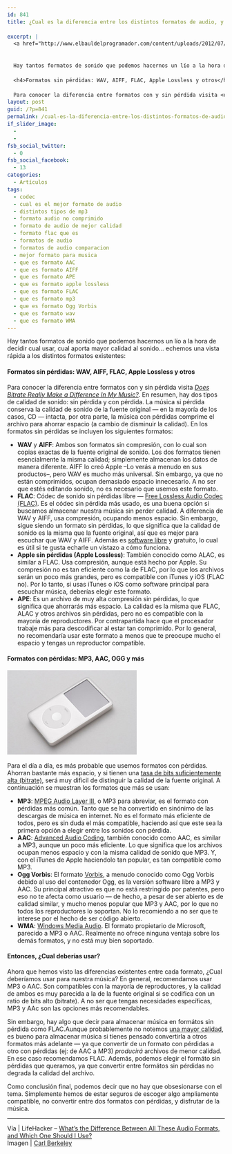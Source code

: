 ```yaml
---
id: 841
title: ¿Cual es la diferencia entre los distintos formatos de audio, y cual debería elegir?

excerpt: |
  <a href="http://www.elbauldelprogramador.com/content/uploads/2012/07/original1.jpg"><img src="http://www.elbauldelprogramador.com/content/uploads/2012/07/original1.jpg" alt="" title="original" width="640" height="360" class="aligncenter size-full wp-image-844" /></a>
  
  
  Hay tantos formatos de sonido que podemos hacernos un lío a la hora de decidir cual usar, cual aporta mayor calidad al sonido... echemos una vista rápida a los distintos formatos existentes:
  
  <h4>Formatos sin pérdidas: WAV, AIFF, FLAC, Apple Lossless y otros</h4>
  
  Para conocer la diferencia entre formatos con y sin pérdida visita <em><a href="http://lifehacker.com/5810575/does-bitrate-really-make-a-difference-in-my-music" target="_blank">Does Bitrate Really Make a Difference In My Music?</a></em>. En resumen, hay dos tipos  de calidad de sonido: sin pérdida y con pérdida. La música si pérdida conserva la calidad de sonido de la fuente original -- en la mayoría de los casos, CD -- intacta, por otra parte, la música con pérdidas comprime el archivo para ahorrar espacio (a cambio de disminuir la calidad). En los formatos sin pérdidas se incluyen los siguientes formatos:
layout: post
guid: /?p=841
permalink: /cual-es-la-diferencia-entre-los-distintos-formatos-de-audio-y-cual-deberia-elegir/
if_slider_image:
  - 
  - 
fsb_social_twitter:
  - 0
fsb_social_facebook:
  - 13
categories:
  - Artículos
tags:
  - codec
  - cual es el mejor formato de audio
  - distintos tipos de mp3
  - formato audio no comprimido
  - formato de audio de mejor calidad
  - formato flac que es
  - formatos de audio
  - formatos de audio comparacion
  - mejor formato para musica
  - que es formato AAC
  - que es formato AIFF
  - que es formato APE
  - que es formato apple lossless
  - que es formato FLAC
  - que es formato mp3
  - que es formato Ogg Vorbis
  - que es formato wav
  - que es formato WMA
---
```

Hay tantos formatos de sonido que podemos hacernos un lío a la hora de decidir cual usar, cual aporta mayor calidad al sonido&#8230; echemos una vista rápida a los distintos formatos existentes:

#### Formatos sin pérdidas: WAV, AIFF, FLAC, Apple Lossless y otros

Para conocer la diferencia entre formatos con y sin pérdida visita *<a href="http://lifehacker.com/5810575/does-bitrate-really-make-a-difference-in-my-music" target="_blank">Does Bitrate Really Make a Difference In My Music?</a>*. En resumen, hay dos tipos de calidad de sonido: sin pérdida y con pérdida. La música si pérdida conserva la calidad de sonido de la fuente original &#8212; en la mayoría de los casos, CD &#8212; intacta, por otra parte, la música con pérdidas comprime el archivo para ahorrar espacio (a cambio de disminuir la calidad). En los formatos sin pérdidas se incluyen los siguientes formatos:  
<!--more-->

  * **WAV** y **AIFF**: Ambos son formatos sin compresión, con lo cual son copias exactas de la fuente original de sonido. Los dos formatos tienen esencialmente la misma calidad; simplemente almacenan los datos de manera diferente. AIFF lo creó Apple &#8211;Lo verás a menudo en sus productos&#8211;, pero WAV es mucho más universal. Sin embargo, ya que no están comprimidos, ocupan demasiado espacio innecesario. A no ser que estés editando sonido, no es necesario que usemos este formato.
  * **FLAC**: Códec de sonido sin pérdidas libre &#8212; <a href="http://en.wikipedia.org/wiki/FLAC" target="_blank">Free Lossless Audio Codec (FLAC)</a>. Es el códec sin pérdida más usado, es una buena opción si buscamos almacenar nuestra música sin perder calidad. A diferencia de WAV y AIFF, usa compresión, ocupando menos espacio. Sin embargo, sigue siendo un formato sin pérdidas, lo que significa que la calidad de sonido es la misma que la fuente original, así que es mejor para escuchar que WAV y AIFF. Además es <a href="/category/opensource/" target="_blank">software libre</a> y gratuito, lo cual es útil si te gusta echarle un vistazo a cómo funciona.
  * **Apple sin pérdidas (Apple Lossless)**: También conocido como ALAC, es similar a FLAC. Usa compresión, aunque está hecho por Apple. Su compresión no es tan eficiente como la de FLAC, por lo que los archivos serán un poco más grandes, pero es compatible con iTunes y iOS (FLAC no). Por lo tanto, si usas iTunes o iOS como software principal para escuchar música, deberías elegir este formato.
  * **APE**: Es un archivo de muy alta compresión sin pérdidas, lo que significa que ahorrarás más espacio. La calidad es la misma que FLAC, ALAC y otros archivos sin pérdidas, pero no es compatible con la mayoría de reproductores. Por contrapartida hace que el procesador trabaje más para descodificar al estar tan comprimido. Por lo general, no recomendaría usar este formato a menos que te preocupe mucho el espacio y tengas un reproductor compatible.

#### Formatos con pérdidas: MP3, AAC, OGG y más

[<img src="/images/2012/07/original-11-300x195.jpg" alt="" title="original (1)" width="300" height="195" class="alignright size-medium wp-image-846" />][1]

Para el día a día, es más probable que usemos formatos con pérdidas. Ahorran bastante más espacio, y si tienen una <a href="http://lifehacker.com/5810575/does-bitrate-really-make-a-difference-in-my-music" target="_blank">tasa de bits suficientemente alta (bitrate)</a>, será muy dificil de distinguir la calidad de la fuente original. A continuación se muestran los formatos que más se usan:

  * **MP3**: <a href="http://en.wikipedia.org/wiki/MP3" target="_blank">MPEG Audio Layer III</a>, o MP3 para abreviar, es el formato con pérdidas más común. Tanto que se ha convertido en sinónimo de las descargas de música en internet. No es el formato más eficiente de todos, pero es sin duda el más compatible, haciendo así que este sea la primera opción a elegir entre los sonidos con pérdida. 
  * **AAC**: <a href="http://en.wikipedia.org/wiki/Aac" target="_blank">Advanced Audio Coding</a>, también conocido como AAC, es similar a MP3, aunque un poco más eficiente. Lo que significa que los archivos ocupan menos espacio y con la misma calidad de sonido que MP3. Y, con el iTunes de Apple haciendolo tan popular, es tan compatible como MP3. 
  * **Ogg Vorbis**: El formato <a href="http://en.wikipedia.org/wiki/Ogg_vorbis" target="_blank">Vorbis</a>, a menudo conocido como Ogg Vorbis debido al uso del contenedor Ogg, es la versión software libre a MP3 y AAC. Su principal atractivo es que no está restringido por patentes, pero eso no te afecta como usuario &#8212; de hecho, a pesar de ser abierto es de calidad similar, y mucho menos popular que MP3 y AAC, por lo que no todos los reproductores lo soportan. No lo recomiendo a no ser que te interese por el hecho de ser código abierto.
  * **WMA**: <a href="http://en.wikipedia.org/wiki/Windows_Media_Audio" target="_blank">Windows Media Audio</a>. El formato propietario de Microsoft, parecido a MP3 o AAC. Realmente no ofrece ninguna ventaja sobre los demás formatos, y no está muy bien soportado.

#### Entonces, ¿Cual deberías usar?

Ahora que hemos visto las diferencias existentes entre cada formato, ¿Cual deberíamos usar para nuestra música? En general, recomendamos usar MP3 o AAC. Son compatibles con la mayoría de reproductores, y la calidad de ambos es muy parecida a la de la fuente original si se codifica con un ratio de bits alto (bitrate). A no ser que tengas necesidades específicas, MP3 y AAc son las opciones más recomendables.

Sin embargo, hay algo que decir para almacenar música en formátos sin pérdida como FLAC.Aunque probablemente no notemos <a href="http://lifehacker.com/5921889/concluding-the-great-mp3-bitrate-experiment" target="_blank">una mayor calidad</a>, es bueno para almacenar música si tienes pensado convertirla a otros formatos más adelante &#8212; ya que convertir de un formato con pérdidas a otro con pérdidas (ej: de AAC a MP3) *producirá* archivos de menor calidad. En ese caso recomendamos FLAC. Además, podemos elegir el formáto sin pérdidas que queramos, ya que convertir entre formátos sin pérdidas no degrada la calidad del archivo.

Como conclusión final, podemos decir que no hay que obsesionarse con el tema. Simplemente hemos de estar seguros de escoger algo ampliamente compatible, no convertir entre dos formatos con pérdidas, y disfrutar de la música.

* * *

Vía | LifeHacker &#8211; <a href="http://lifehacker.com/5927052/whats-the-difference-between-all-these-audio-formats-and-which-one-should-i-use" target="_blank">What’s the Difference Between All These Audio Formats, and Which One Should I Use?</a>  
Imagen | <a href="http://www.flickr.com/photos/mac_users_guide/3680451148/" target="_blank">Carl Berkeley</a>



 [1]: /images/2012/07/original-11.jpg